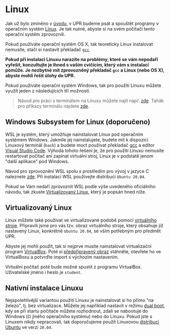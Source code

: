 # Linux
Jak už bylo zmíněno v [úvodu](../uvod/uvod.md), v UPR budeme psát a spouštět programy v operačním
systém [Linux](https://en.wikipedia.org/wiki/Linux). Je tak nutné, abyste si na svém počítači
tento operační systém zprovoznili.

Pokud používáte operační systém OS X, tak teoreticky Linux instalovat nemusíte, stačí si nastavit
překladač [`gcc`](https://www.cyberciti.biz/faq/howto-apple-mac-os-x-install-gcc-compiler/).

**Pokud při instalaci Linuxu narazíte na problémy, které se vám nepodaří vyřešit, konzultujte je
ihned s vaším cvičícím, který vám s instalací pomůže. Je nezbytné mít zprovozněný překladač `gcc`
a Linux (nebo OS X), abyste mohli řešit úlohy do UPR.**

Pokud používáte operační systém Windows, tak pro použití Linuxu můžete využít jeden z následujících
tří možností.

> Návod pro práci s terminálem na Linuxu můžete najít např. [zde](https://wiki.ubuntu.cz/syst%C3%A9m/p%C5%99%C3%ADkazov%C3%A1_%C5%99%C3%A1dka/termin%C3%A1l).
> Tahák pro příkazy terminálu najdete [zde](https://github.com/geordi/upr-course/blob/master/assets/cheatsheets/linux.pdf).

## Windows Subsystem for Linux (doporučeno)
WSL je systém, který umožňuje nainstalovat Linux pod operačním systémem Windows. Jakmile jej
nainstalujete, budete mít k dispozici Linuxový terminál (`bash`) a budete moct používat překladač
[gcc](preklad_programu.md) a editor [Visual Studio Code](editor.md). Výhoda tohoto řešení je, že
pro použití Linuxu nemusíte restartovat počítač ani zapínat virtuální stroj, Linux je v podstatě
jenom "další aplikace" pod Windows.

Návod pro zprovoznění WSL spolu s prostředím pro vývoj v jazyce *C* naleznete
[zde](https://code.visualstudio.com/docs/cpp/config-wsl). Při instalaci WSL používejte distribuci
`Ubuntu 20.04`.

Pokud se Vám nedaří zprovoznit WSL podle výše uvedeného oficiálního návodu,
tak zkuste [Virtualizovaný Linux](#virtualizovan%C3%BD-linux), který je popsán hned níže.

## Virtualizovaný Linux
Linux můžete také používat ve virtualizované podobě pomocí
[virtuálního stroje](https://cs.wikipedia.org/wiki/Virtu%C3%A1ln%C3%AD_stroj). Připravili jsme pro
vás tzv. obraz virtuálního stroje, který obsahuje již nastavený Linux, konkrétně `Ubuntu 20.04`,
se vším potřebným pro předmět UPR.

Abyste jej mohli použít, tak si nejprve musíte nainstalovat virtualizační program
[VirtualBox](https://www.virtualbox.org/wiki/Downloads). Poté si
[předpřipravený obraz](http://mrl.cs.vsb.cz/data/upr/UPR.ova) stáhněte, otevřete ho ve VirtualBoxu
a potvrďte import s výchozím nastavením.

Virtuální počítač poté bude možné spustit z programu VirtualBox. Uživatelské jméno i heslo je
`student`.

## Nativní instalace Linuxu
Nejspolehlivější variantou použití Linuxu je nainstalovat si ho přímo "na železo", tj. bez
virtualizace. Můžete jej například nastavit v režimu
[dual boot](https://www.tecmint.com/install-ubuntu-alongside-with-windows-dual-boot/), kdy se při
startu počítače můžete rozhodnout, zdali se nabootuje do Windows (či jiného operačního systému)
nebo do Linuxu. Pokud jste s Linuxem nikdy nepracovali, tak doporučujeme použít Linuxovou
[distribuci Ubuntu](https://itsfoss.com/install-ubuntu/) ve verzi `20.04`.

